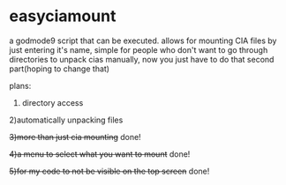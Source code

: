 # easyciamount
a godmode9 script that can be executed. allows for mounting CIA files by just entering it's name, simple for people who don't want to
go through directories to unpack cias manually, now you just have to do that second part(hoping to change that)


plans:

1) directory access

2)automatically unpacking files

~~3)more than just cia mounting~~ done!

~~4)a menu to select what you want to mount~~ done!

~~5)for my code to not be visible on the top screen~~ done!
